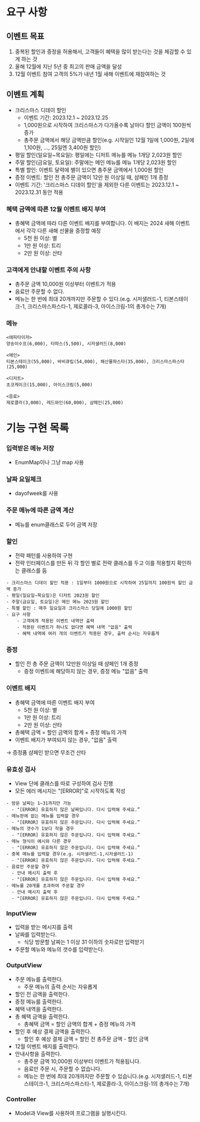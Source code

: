 # 요구 사항

## 이벤트 목표

1. 중복된 할인과 증정을 허용해서, 고객들이 혜택을 많이 받는다는 것을 체감할 수 있게 하는 것
2. 올해 12월에 지난 5년 중 최고의 판매 금액을 달성
3. 12월 이벤트 참여 고객의 5%가 내년 1월 새해 이벤트에 재참여하는 것

## 이벤트 계획

- 크리스마스 디데이 할인
    - 이벤트 기간: 2023.12.1 ~ 2023.12.25
    - 1,000원으로 시작하여 크리스마스가 다가올수록 날마다 할인 금액이 100원씩 증가
    - 총주문 금액에서 해당 금액만큼 할인(e.g. 시작일인 12월 1일에 1,000원, 2일에 1,100원, ..., 25일엔 3,400원 할인)
- 평일 할인(일요일~목요일): 평일에는 디저트 메뉴를 메뉴 1개당 2,023원 할인
- 주말 할인(금요일, 토요일): 주말에는 메인 메뉴를 메뉴 1개당 2,023원 할인
- 특별 할인: 이벤트 달력에 별이 있으면 총주문 금액에서 1,000원 할인
- 증정 이벤트: 할인 전 총주문 금액이 12만 원 이상일 때, 샴페인 1개 증정
- 이벤트 기간: '크리스마스 디데이 할인'을 제외한 다른 이벤트는 2023.12.1 ~ 2023.12.31 동안 적용

### 혜택 금액에 따른 12월 이벤트 배지 부여

- 총혜택 금액에 따라 다른 이벤트 배지를 부여합니다. 이 배지는 2024 새해 이벤트에서 각각 다른 새해 선물을 증정할 예정
    - 5천 원 이상: 별
    - 1만 원 이상: 트리
    - 2만 원 이상: 산타

### 고객에게 안내할 이벤트 주의 사항

- 총주문 금액 10,000원 이상부터 이벤트가 적용
- 음료만 주문할 수 없다.
- 메뉴는 한 번에 최대 20개까지만 주문할 수 있다.(e.g. 시저샐러드-1, 티본스테이크-1, 크리스마스파스타-1, 제로콜라-3, 아이스크림-1의 총개수는 7개)

### 메뉴

```
<애피타이저>
양송이수프(6,000), 타파스(5,500), 시저샐러드(8,000)

<메인>
티본스테이크(55,000), 바비큐립(54,000), 해산물파스타(35,000), 크리스마스파스타(25,000)

<디저트>
초코케이크(15,000), 아이스크림(5,000)

<음료>
제로콜라(3,000), 레드와인(60,000), 샴페인(25,000)
```

# 기능 구현 목록

### 입력받은 메뉴 저장

- EnumMap이나 그냥 map 사용

### 날짜 요일체크

- dayofweek를 사용

### 주문 메뉴에 따른 금액 계산

- 메뉴를 enum클래스로 두어 금액 저장

### 할인
- 전략 패턴를 사용하여 구현
- 전략 인터페이스를 만든 뒤 각 할인 별로 전략 클래스를 두고 이를 적용할지 확인하는 클래스를 둠

```
- 크리스마스 디데이 할인 적용 : 1일부터 1000원으로 시작하여 25일까지 100원씩 할인 금액 증가
- 평일(일요일~목요일)은 디저트 2023원 할인
- 주말(금요일, 토요일)은 메인 메뉴 2023원 할인
- 특별 할인 : 매주 일요일과 크리스마스 당일에 1000원 할인
- 요구 사항
    - 고객에게 적용된 이벤트 내역만 출력
    - 적용된 이벤트가 하나도 없다면 혜택 내역 "없음" 출력
    - 혜택 내역에 여러 개의 이벤트가 적용된 경우, 출력 순서는 자유롭게
```

### 증정

- 할인 전 총 주문 금액이 12만원 이상일 때 샴페인 1개 증정
    - 증정 이벤트에 해당하지 않는 경우, 증정 메뉴 "없음" 출력

### 이벤트 배지

- 총혜택 금액에 따른 이벤트 배지 부여
    - 5천 원 이상: 별
    - 1만 원 이상: 트리
    - 2만 원 이상: 산타
- 총혜택 금액 = 할인 금액의 합계 + 증정 메뉴의 가격
- 이벤트 배지가 부여되지 않는 경우, "없음" 출력

→ 증정품 샴페인 받으면 무조건 산타

### 유효성 검사
- View 단에 클래스를 따로 구성하여 검사 진행
- 모든 에러 메시지는 "[ERROR]"로 시작하도록 작성

```
- 방문 날짜는 1~31까지만 가능
  - "[ERROR] 유효하지 않은 날짜입니다. 다시 입력해 주세요.”
- 메뉴판에 없는 메뉴를 입력할 경우
  - "[ERROR] 유효하지 않은 주문입니다. 다시 입력해 주세요.”
- 메뉴의 갯수가 1보다 작을 경우
  - "[ERROR] 유효하지 않은 주문입니다. 다시 입력해 주세요.”
- 메뉴 형식이 예시와 다른 경우
  - "[ERROR] 유효하지 않은 주문입니다. 다시 입력해 주세요.”
- 중복 메뉴를 입력할 경우(e.g. 시저샐러드-1,시저샐러드-1)
  - "[ERROR] 유효하지 않은 주문입니다. 다시 입력해 주세요.”
- 음료만 주문할 경우
  - 안내 메시지 출력 후
  - "[ERROR] 유효하지 않은 주문입니다. 다시 입력해 주세요.”
- 메뉴를 20개를 초과하여 주문할 경우
  - 안내 메시지 출력 후
  - "[ERROR] 유효하지 않은 주문입니다. 다시 입력해 주세요.”
```
### InputView

- 입력을 받는 메시지를 출력
- 날짜를 입력받는다.
    - 식당 방문할 날짜는 1 이상 31 이하의 숫자로만 입력받기
- 주문할 메뉴와 메뉴의 갯수를 입력받는다.

### OutputView

- 주문 메뉴를 출력한다.
    - 주문 메뉴의 출력 순서는 자유롭게
- 할인 전 금액을 출력한다.
- 증정 메뉴를 출력한다.
- 혜택 내역을 출력한다.
- 총 혜택 금액을 출력한다.
    - 총혜택 금액 = 할인 금액의 합계 + 증정 메뉴의 가격
- 할인 후 예상 결제 금액을 출력한다.
    - 할인 후 예상 결제 금액 = 할인 전 총주문 금액 - 할인 금액
- 12월 이벤트 배지를 출력한다.
- 안내사항을 출력한다.
    - 총주문 금액 10,000원 이상부터 이벤트가 적용됩니다.
    - 음료만 주문 시, 주문할 수 없습니다.
    - 메뉴는 한 번에 최대 20개까지만 주문할 수 있습니다.(e.g. 시저샐러드-1, 티본스테이크-1, 크리스마스파스타-1, 제로콜라-3, 아이스크림-1의 총개수는 7개)

### Controller
- Model과 View를 사용하여 프로그램을 실행시킨다.